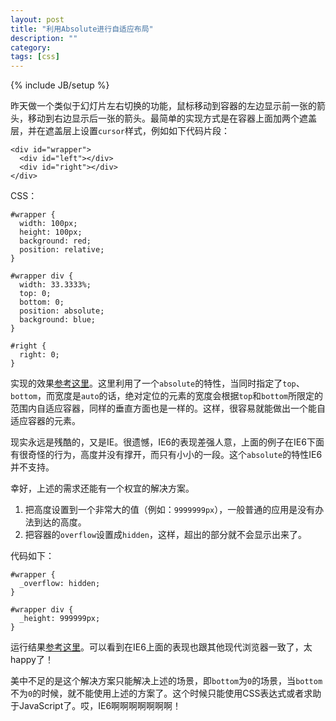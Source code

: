 ```yaml
---
layout: post
title: "利用Absolute进行自适应布局"
description: ""
category: 
tags: [css]
---
```

{% include JB/setup %}

昨天做一个类似于幻灯片左右切换的功能，鼠标移动到容器的左边显示前一张的箭头，移动到右边显示后一张的箭头。最简单的实现方式是在容器上面加两个遮盖层，并在遮盖层上设置`cursor`样式，例如如下代码片段：

    <div id="wrapper">
      <div id="left"></div>
      <div id="right"></div>
    </div>

CSS：

    #wrapper {
      width: 100px;
      height: 100px;
      background: red;
      position: relative;
    }

    #wrapper div {
      width: 33.3333%;
      top: 0;
      bottom: 0;
      position: absolute;
      background: blue;
    }

    #right {
      right: 0;
    }

实现的效果[参考这里](http://jsfiddle.net/KbH86/1/show/)。这里利用了一个`absolute`的特性，当同时指定了`top`、`bottom`，而宽度是`auto`的话，绝对定位的元素的宽度会根据`top`和`bottom`所限定的范围内自适应容器，同样的垂直方面也是一样的。这样，很容易就能做出一个能自适应容器的元素。

现实永远是残酷的，又是IE。很遗憾，IE6的表现差强人意，上面的例子在IE6下面有很奇怪的行为，高度并没有撑开，而只有小小的一段。这个`absolute`的特性IE6并不支持。

幸好，上述的需求还能有一个权宜的解决方案。

1. 把高度设置到一个非常大的值（例如：`9999999px`），一般普通的应用是没有办法到达的高度。
2. 把容器的`overflow`设置成`hidden`，这样，超出的部分就不会显示出来了。

代码如下：

    #wrapper {
      _overflow: hidden;
    }

    #wrapper div {
      _height: 999999px;
    }

运行结果[参考这里](http://jsfiddle.net/2T4X4/1/show/)。可以看到在IE6上面的表现也跟其他现代浏览器一致了，太happy了！

美中不足的是这个解决方案只能解决上述的场景，即`bottom`为`0`的场景，当`bottom`不为`0`的时候，就不能使用上述的方案了。这个时候只能使用CSS表达式或者求助于JavaScript了。哎，IE6啊啊啊啊啊啊啊！
